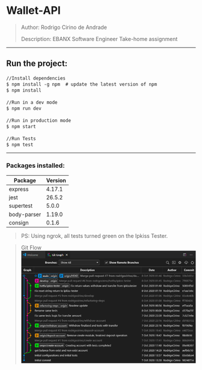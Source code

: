 # Wallet-API

> Author: Rodrigo Cirino de Andrade
>
> Description: EBANX Software Engineer Take-home assignment

---

## Run the project:

    //Install dependencies
    $ npm install -g npm  # update the latest version of npm
    $ npm install

    //Run in a dev mode
    $ npm run dev

    //Run in production mode
    $ npm start

    //Run Tests
    $ npm test

---

### Packages installed:

|Package|Version|
|-|-|
| express | 4.17.1 |
| jest | 26.5.2 |
| supertest | 5.0.0 |
| body-parser | 1.19.0 |
| consign | 0.1.6 |

> PS: Using ngrok, all tests turned green on the Ipkiss Tester.

> Git Flow
![Git Flow](git_flow.png)